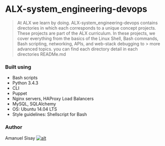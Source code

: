 # ALX-system_engineering-devops
> At ALX we learn by doing. ALX-system_engineering-devops contains directories in which each corresponds to a unique concept projects. These projects are part of the 
> ALX curriculum. In these projects, we cover everything from the basics of the Linux Shell, Bash commands, Bash scripting, networking, APIs, and web-stack debugging to > more advanced topics. you can find each directory detail in each directories READMe.md
### Built using
- Bash scripts
- Python 3.4.3
- CLI
- Puppet
- Nginx servers, HAProxy Load Balancers
- MySQL, SQLAlchemy
- OS: Ubuntu 14.04 LTS
- Style guidelines: Shellscript for Bash
### Author
Amanuel Sisay     [![alt](https://upload.wikimedia.org/wikipedia/fr/thumb/c/c8/Twitter_Bird.svg/30px-Twitter_Bird.svg.png)](https://twitter.com/amanabiy_as)
